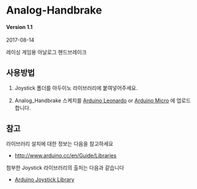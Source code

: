 # Analog-Handbrake
#### Version 1.1
2017-08-14

레이싱 게임용 아날로그 핸드브레이크

## 사용방법

1. Joystick 폴더를 아두이노 라이브러리에 붙여넣어주세요.

2. Analog_Handbrake 스케치를 [Arduino Leonardo](https://www.arduino.cc/en/Main/ArduinoBoardLeonardo) or [Arduino Micro](https://www.arduino.cc/en/Main/ArduinoBoardMicro) 에 업로드합니다.


## 참고

라이브러리 설치에 대한 정보는 다음을 참고하세요
- http://www.arduino.cc/en/Guide/Libraries

첨부한 Joystick 라이브러리의 출처는 다음과 같습니다
- [Arduino Joystick Library](https://github.com/MHeironimus/ArduinoJoystickLibrary)
